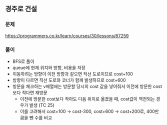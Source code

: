 ## 경주로 건설
### 문제
https://programmers.co.kr/learn/courses/30/lessons/67259
### 풀이
- BFS로 풀이
- queue에 현재 위치와 방향, 비용을 저장
- 이동하려는 방향이 이전 방향과 같으면 직선 도로이므로 cost+100
- 방향이 다르면 직선 도로와 코너가 함께 발생하므로 cost+600
- 방문을 체크하는 v배열에는 방문할 당시의 cost 값을 넣어줘서 이전에 방문한 cost보다 작다면 재방문
    - 이전에 방문한 cost보다 작아도 다음 위치로 옮겼을 때, cost값이 역전되는 경우가 발생 (TC 25)
    - 이를 고려해서 cost+100 -> cost-300, cost+600 -> cost+200로, 400만큼을 뺀 수를 비교
